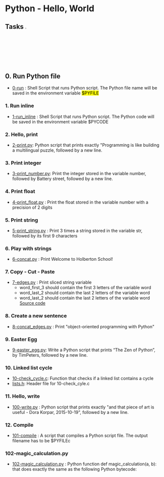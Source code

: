 # Python - Hello, World
## Tasks  <img src="https://user-images.githubusercontent.com/107026397/209345588-c8cc3382-31c2-417b-888a-666928ab0e1d.svg" width=3% height=3%/>
## 0. Run Python file <br>
   * [0-run](https://github.com/Bezawork-pr/alx-higher_level_programming/blob/master/0x00-python-hello_world/0-run) : Shell Script that runs Python script. The Python file name will be saved in the environment variable <mark>$PYFILE</mark>
### 1. Run inline <br>
  * [1-run_inline](https://github.com/Bezawork-pr/alx-higher_level_programming/blob/master/0x00-python-hello_world/1-run_inline) : Shell Script that runs Python script. The Python code will be saved in the environment variable $PYCODE
### 2. Hello, print <br>
  * [2-print.py](https://github.com/Bezawork-pr/alx-higher_level_programming/blob/master/0x00-python-hello_world/2-print.py): Python script that prints exactly "Programming is like building a multilingual puzzle, followed by a new line.
### 3. Print integer <br>
  * [3-print_number.py](https://github.com/Bezawork-pr/alx-higher_level_programming/blob/master/0x00-python-hello_world/3-print_number.py): Print the integer stored in the variable number, followed by Battery street, followed by a new line.
### 4. Print float <br>
  * [4-print_float.py](https://github.com/Bezawork-pr/alx-higher_level_programming/blob/master/0x00-python-hello_world/4-print_float.py) : Print the float stored in the variable number with a precision of 2 digits
### 5. Print string <br>
  * [5-print_string.py](https://github.com/Bezawork-pr/alx-higher_level_programming/blob/master/0x00-python-hello_world/5-print_string.py) : Print 3 times a string stored in the variable str, followed by its first 9 characters
### 6. Play with strings <br>
  * [6-concat.py](https://github.com/Bezawork-pr/alx-higher_level_programming/blob/master/0x00-python-hello_world/6-concat.py) : Print Welcome to Holberton School!
### 7. Copy - Cut - Paste <br>
  * [7-edges.py](https://github.com/Bezawork-pr/alx-higher_level_programming/blob/master/0x00-python-hello_world/7-edges.py) : Print sliced string variable<br>
    * word_first_3 should contain the first 3 letters of the variable word<br>
    * word_last_2 should contain the last 2 letters of the variable word<br>
    * word_last_2 should contain the last 2 letters of the variable word<br>
   [Source code](https://github.com/holbertonschool/0x00.py/blob/master/7-edges.py)
### 8. Create a new sentence <br>
  * [8-concat_edges.py](https://github.com/Bezawork-pr/alx-higher_level_programming/blob/master/0x00-python-hello_world/8-concat_edges.py) : Print "object-oriented programming with Python"<br>
### 9. Easter Egg<br>
  * [9-easter_egg.py](https://github.com/Bezawork-pr/alx-higher_level_programming/blob/master/0x00-python-hello_world/9-easter_egg.py): Write a Python script that prints “The Zen of Python”, by TimPeters, followed by a new line.
### 10. Linked list cycle <br>
  * [10-check_cycle.c](https://github.com/Bezawork-pr/alx-higher_level_programming/blob/master/0x00-python-hello_world/10-linked_lists.c): Function that checks if a linked list contains a cycle 
  * [lists.h](https://github.com/Bezawork-pr/alx-higher_level_programming/blob/master/0x00-python-hello_world/lists.h): Header file for 10-check_cyle.c
### 11. Hello, write <br>
  * [100-write.py](https://github.com/Bezawork-pr/alx-higher_level_programming/blob/master/0x00-python-hello_world/100-write.py) :  Python script that prints exactly "and that piece of art is useful - Dora Korpar, 2015-10-19", followed by a new line.
### 12. Compile <br>
  * [101-compile](https://github.com/Bezawork-pr/alx-higher_level_programming/blob/master/0x00-python-hello_world/101-compile) : A script that compiles a Python script file. The output filename has to be $PYFILEc
### 102-magic_calculation.py
  * [102-magic_calculation.py](https://github.com/Bezawork-pr/alx-higher_level_programming/blob/master/0x00-python-hello_world/102-magic_calculation.py) :  Python function def magic_calculation(a, b): that does exactly the same as the following Python bytecode:
  
